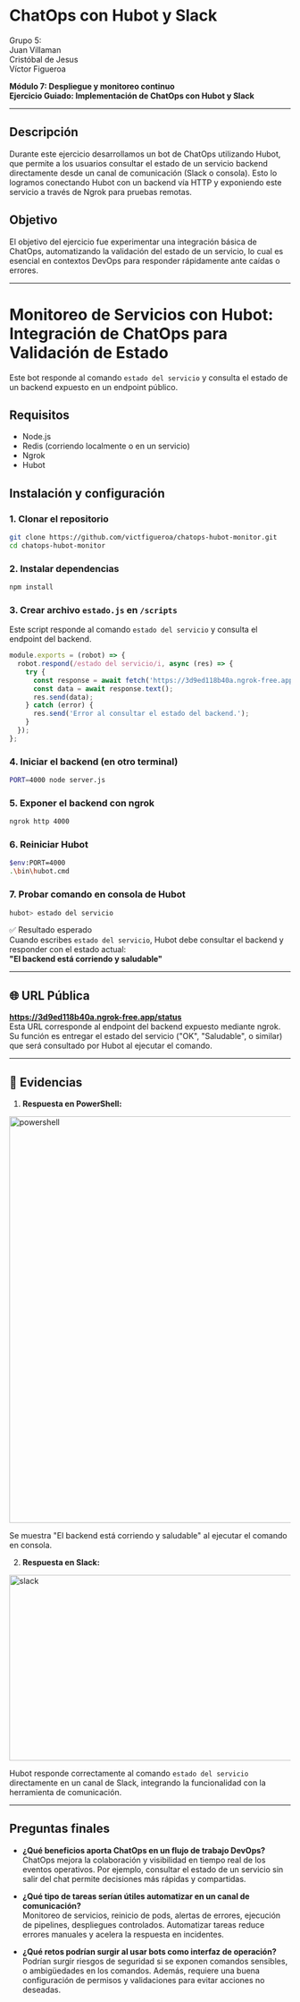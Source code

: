# ChatOps con Hubot y Slack

Grupo 5:  
Juan Villaman  
Cristóbal de Jesus  
Víctor Figueroa

**Módulo 7: Despliegue y monitoreo continuo**  
**Ejercicio Guiado: Implementación de ChatOps con Hubot y Slack**

---
## Descripción
Durante este ejercicio desarrollamos un bot de ChatOps utilizando Hubot, que permite a los usuarios consultar el estado de un servicio backend directamente desde un canal de comunicación (Slack o consola). Esto lo logramos conectando Hubot con un backend vía HTTP y exponiendo este servicio a través de Ngrok para pruebas remotas.

## Objetivo
El objetivo del ejercicio fue experimentar una integración básica de ChatOps, automatizando la validación del estado de un servicio, lo cual es esencial en contextos DevOps para responder rápidamente ante caídas o errores.

---

# Monitoreo de Servicios con Hubot: Integración de ChatOps para Validación de Estado

Este bot responde al comando `estado del servicio` y consulta el estado de un backend expuesto en un endpoint público.

## Requisitos

- Node.js  
- Redis (corriendo localmente o en un servicio)  
- Ngrok  
- Hubot  

## Instalación y configuración

### 1. Clonar el repositorio

```bash
git clone https://github.com/victfigueroa/chatops-hubot-monitor.git
cd chatops-hubot-monitor
```

### 2. Instalar dependencias

```bash
npm install
```

### 3. Crear archivo `estado.js` en `/scripts`

Este script responde al comando `estado del servicio` y consulta el endpoint del backend.

```javascript
module.exports = (robot) => {
  robot.respond(/estado del servicio/i, async (res) => {
    try {
      const response = await fetch('https://3d9ed118b40a.ngrok-free.app/status');
      const data = await response.text();
      res.send(data);
    } catch (error) {
      res.send('Error al consultar el estado del backend.');
    }
  });
};
```

### 4. Iniciar el backend (en otro terminal)

```bash
PORT=4000 node server.js
```

### 5. Exponer el backend con ngrok

```bash
ngrok http 4000
```

### 6. Reiniciar Hubot

```bash
$env:PORT=4000
.\bin\hubot.cmd
```

### 7. Probar comando en consola de Hubot

```bash
hubot> estado del servicio
```

✅ Resultado esperado  
Cuando escribes `estado del servicio`, Hubot debe consultar el backend y responder con el estado actual:  
**"El backend está corriendo y saludable"**

---

## 🌐 URL Pública

**https://3d9ed118b40a.ngrok-free.app/status**  
Esta URL corresponde al endpoint del backend expuesto mediante ngrok. Su función es entregar el estado del servicio ("OK", "Saludable", o similar) que será consultado por Hubot al ejecutar el comando.

---

## 📸 Evidencias

1. **Respuesta en PowerShell:**
 <img width="1366" height="727" alt="powershell" src="https://github.com/user-attachments/assets/aae5b5b5-f0a4-43ed-a946-76dd219bb0fc" />

Se muestra "El backend está corriendo y saludable" al ejecutar el comando en consola.

2. **Respuesta en Slack:**
 <img width="680" height="332" alt="slack" src="https://github.com/user-attachments/assets/bc3762ff-ed54-4edf-8f39-56b6d7e56996" />

Hubot responde correctamente al comando `estado del servicio` directamente en un canal de Slack, integrando la funcionalidad con la herramienta de comunicación.

---

## Preguntas finales

- **¿Qué beneficios aporta ChatOps en un flujo de trabajo DevOps?**  
ChatOps mejora la colaboración y visibilidad en tiempo real de los eventos operativos. Por ejemplo, consultar el estado de un servicio sin salir del chat permite decisiones más rápidas y compartidas.

- **¿Qué tipo de tareas serían útiles automatizar en un canal de comunicación?**  
Monitoreo de servicios, reinicio de pods, alertas de errores, ejecución de pipelines, despliegues controlados. Automatizar tareas reduce errores manuales y acelera la respuesta en incidentes.

- **¿Qué retos podrían surgir al usar bots como interfaz de operación?**  
Podrían surgir riesgos de seguridad si se exponen comandos sensibles, o ambigüedades en los comandos. Además, requiere una buena configuración de permisos y validaciones para evitar acciones no deseadas.


